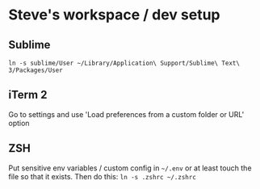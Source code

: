# Steve's workspace / dev setup

## Sublime

```
ln -s sublime/User ~/Library/Application\ Support/Sublime\ Text\ 3/Packages/User
```

## iTerm 2

Go to settings and use 'Load preferences from a custom folder or URL' option

## ZSH

Put sensitive env variables / custom config in `~/.env` or at least touch the file so that it exists. Then do this:
`ln -s .zshrc ~/.zshrc`
